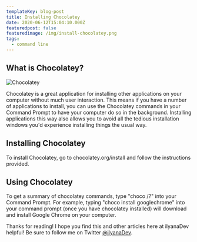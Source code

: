 ```yaml
---
templateKey: blog-post
title: Installing Chocolatey
date: 2020-06-12T15:04:10.000Z
featuredpost: false
featuredimage: /img/install-chocolatey.png
tags:
  - command line
---
```


What is Chocolatey?
--

![Chocolatey](/img/chocolatey.png "Chocolatey")

Chocolatey is a great application for installing other applications on your computer without much user interaction. This means if you have a number of applications to install, you can use the Chocolatey commands in your Command Prompt to have your computer do so in the background. Installing applications this way also allows you to avoid all the tedious installation windows you'd experience installing things the usual way.

Installing Chocolatey
--

To install Chocolatey, go to chocolatey.org/install and follow the instructions provided.

Using Chocolatey
--

To get a summary of chocolatey commands, type "choco /?" into your Command Prompt. For example, typing "choco install googlechrome" into your command prompt (once you have chocolatey installed) will download and install Google Chrome on your computer.

Thanks for reading! I hope you find this and other articles here at ilyanaDev helpful! Be sure to follow me on Twitter [@ilyanaDev](https://twitter.com/ilyanaDev).
